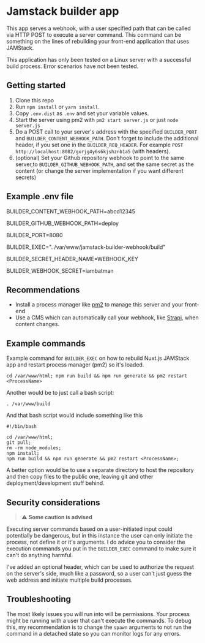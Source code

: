 # Jamstack builder app

This app serves a webhook, with a user specified path that can be called via HTTP POST to execute a server command.
This command can be something on the lines of rebuilding your front-end application that uses JAMStack.

This application has only been tested on a Linux server with a successful build process. Error scenarios have not been tested.

## Getting started

1. Clone this repo
2. Run `npm install` or `yarn install`. 
3. Copy `.env.dist` as `.env` and set your variable values.
4. Start the server using pm2 with `pm2 start server.js` or just `node server.js`   
5. Do a POST call to your server's address with the specified `BUILDER_PORT` and `BUILDER_CONTENT_WEBHOOK_PATH`. Don't forget to include the additional header, if you set one in the `BUILDER_REQ_HEADER`. For example `POST http://localhost:8082/gxrjg4y6s6kjshznb1a5` (with headers).
6. (optional) Set your Github repository webhook to point to the same server,to `BUILDER_GITHUB_WEBHOOK_PATH`, and set the same secret as the content (or change the server implementation if you want different secrets) 

## Example .env file

BUILDER_CONTENT_WEBHOOK_PATH=abcd12345

BUILDER_GITHUB_WEBHOOK_PATH=deploy

BUILDER_PORT=8080

BUILDER_EXEC=". /var/www/jamstack-builder-webhook/build"

BUILDER_SECRET_HEADER_NAME=WEBHOOK_KEY

BUILDER_WEBHOOK_SECRET=iambatman

## Recommendations

- Install a process manager like [pm2](https://www.npmjs.com/package/pm2) to manage this server and your front-end
- Use a CMS which can automatically call your webhook, like [Strapi](https://strapi.io), when content changes.

## Example commands

Example command for `BUILDER_EXEC` on how to rebuild Nuxt.js JAMStack app and restart process manager (pm2) so  it's loaded.   

    cd /var/www/html; npm run build && npm run generate && pm2 restart <ProcessName>

Another would be to just call a bash script:

    . /var/www/build

And that bash script would include something like this

    #!/bin/bash
    
    cd /var/www/html;
    git pull;
    rm -rm node_modules;
    npm install;
    npm run build && npm run generate && pm2 restart <ProcessName>;

A better option would be to use a separate directory to host the repository and then copy files to the public one, leaving git and other deployment/development stuff behind.

## Security considerations

> :warning: **Some caution is advised**

Executing server commands based on a user-initiated input could potentially be dangerous, but in this instance the user can only initiate the process, not define it or it's arguments.
I do advice you to consider the execution commands you put in the `BUILDER_EXEC` command to make sure it can't do anything harmful.

I've added an optional header, which can be used to authorize the request on the server's side, much like a password, so a user can't just guess the web address and initiate multiple build processes.

## Troubleshooting

The most likely issues you will run into will be permissions.
Your process might be running with a user that can't execute the commands. 
To debug this, my recommendation is to change the `spawn` arguments to not run the command in a detached state so you can monitor logs for any errors.
